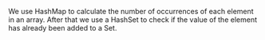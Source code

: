 We use HashMap to calculate the number of occurrences of each element in an array. After that we use a HashSet to check if the value of the element has already been added to a Set.
